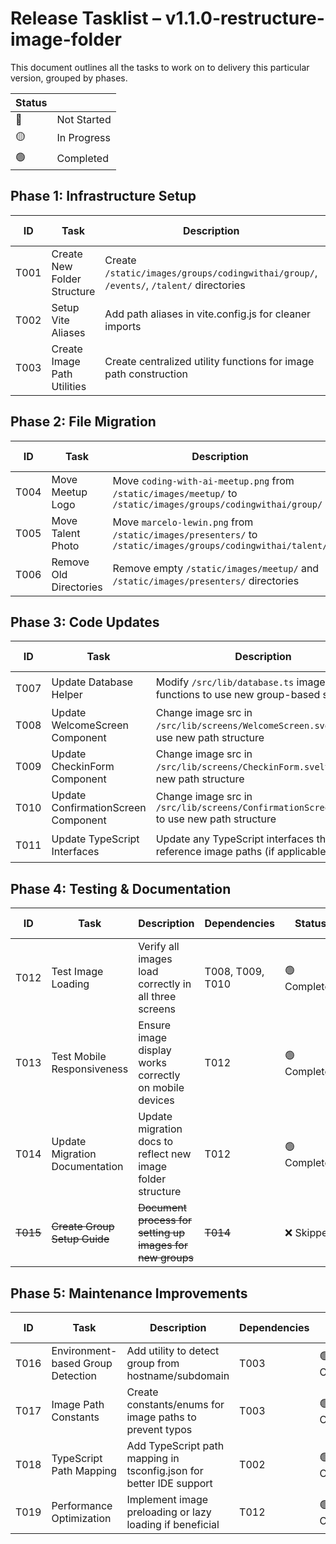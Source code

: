 # Release Tasklist – v1.1.0-restructure-image-folder
This document outlines all the tasks to work on to delivery this particular version, grouped by phases.

| Status |      |
|--------|------|
| 🔴 | Not Started |
| 🟡 | In Progress |
| 🟢 | Completed |


## Phase 1: Infrastructure Setup

| ID  | Task             | Description                             | Dependencies | Status | Assigned To |
|-----|------------------|-----------------------------------------|-------------|----------|--------|
| T001 | Create New Folder Structure | Create `/static/images/groups/codingwithai/group/`, `/events/`, `/talent/` directories | None | 🟢 Completed | AGENT |
| T002 | Setup Vite Aliases | Add path aliases in vite.config.js for cleaner imports | None | 🟢 Completed | AGENT |
| T003 | Create Image Path Utilities | Create centralized utility functions for image path construction | T002 | 🟢 Completed | AGENT |

## Phase 2: File Migration

| ID  | Task             | Description                             | Dependencies | Status | Assigned To |
|-----|------------------|-----------------------------------------|-------------|----------|--------|
| T004 | Move Meetup Logo | Move `coding-with-ai-meetup.png` from `/static/images/meetup/` to `/static/images/groups/codingwithai/group/` | T001 | 🟢 Completed | AGENT |
| T005 | Move Talent Photo | Move `marcelo-lewin.png` from `/static/images/presenters/` to `/static/images/groups/codingwithai/talent/` | T001 | 🟢 Completed | AGENT |
| T006 | Remove Old Directories | Remove empty `/static/images/meetup/` and `/static/images/presenters/` directories | T004, T005 | 🟢 Completed | AGENT |

## Phase 3: Code Updates

| ID  | Task             | Description                             | Dependencies | Status | Assigned To |
|-----|------------------|-----------------------------------------|-------------|----------|--------|
| T007 | Update Database Helper | Modify `/src/lib/database.ts` image path functions to use new group-based structure | T003 | 🟢 Completed | AGENT |
| T008 | Update WelcomeScreen Component | Change image src in `/src/lib/screens/WelcomeScreen.svelte` to use new path structure | T007 | 🟢 Completed | AGENT |
| T009 | Update CheckinForm Component | Change image src in `/src/lib/screens/CheckinForm.svelte` to use new path structure | T007 | 🟢 Completed | AGENT |
| T010 | Update ConfirmationScreen Component | Change image src in `/src/lib/screens/ConfirmationScreen.svelte` to use new path structure | T007 | 🟢 Completed | AGENT |
| T011 | Update TypeScript Interfaces | Update any TypeScript interfaces that reference image paths (if applicable) | T007 | 🟢 Completed | AGENT |

## Phase 4: Testing & Documentation

| ID  | Task             | Description                             | Dependencies | Status | Assigned To |
|-----|------------------|-----------------------------------------|-------------|----------|--------|
| T012 | Test Image Loading | Verify all images load correctly in all three screens | T008, T009, T010 | 🟢 Completed | USER |
| T013 | Test Mobile Responsiveness | Ensure image display works correctly on mobile devices | T012 | 🟢 Completed | USER |
| T014 | Update Migration Documentation | Update migration docs to reflect new image folder structure | T012 | 🟢 Completed | AGENT |
| ~~T015~~ | ~~Create Group Setup Guide~~ | ~~Document process for setting up images for new groups~~ | ~~T014~~ | ❌ Skipped | ~~AGENT~~ |

## Phase 5: Maintenance Improvements

| ID  | Task             | Description                             | Dependencies | Status | Assigned To |
|-----|------------------|-----------------------------------------|-------------|----------|--------|
| T016 | Environment-based Group Detection | Add utility to detect group from hostname/subdomain | T003 | 🟢 Completed | AGENT |
| T017 | Image Path Constants | Create constants/enums for image paths to prevent typos | T003 | 🟢 Completed | AGENT |
| T018 | TypeScript Path Mapping | Add TypeScript path mapping in tsconfig.json for better IDE support | T002 | 🟢 Completed | AGENT |
| T019 | Performance Optimization | Implement image preloading or lazy loading if beneficial | T012 | 🟢 Completed | AGENT |